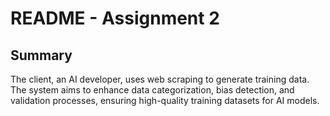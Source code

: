 # README - Assignment 2

## Summary
The client, an AI developer, uses web scraping to generate training data. The system aims to enhance data categorization, bias detection, and validation processes, ensuring high-quality training datasets for AI models.
